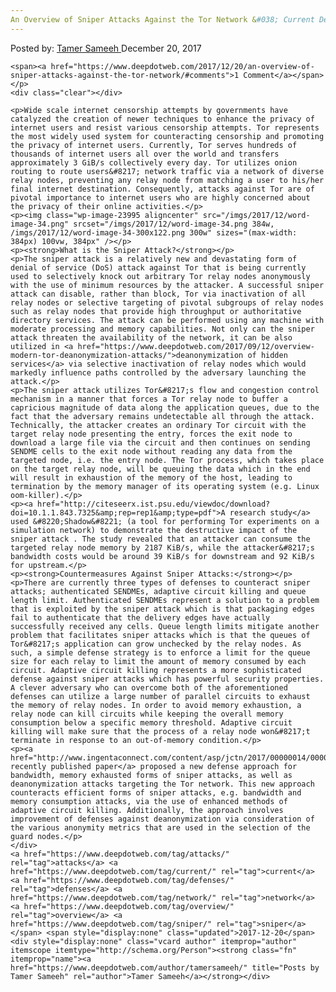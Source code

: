 ```yaml
---
An Overview of Sniper Attacks Against the Tor Network &#038; Current Defenses
---
```

<article class="post-listing post-23991 post type-post status-publish format-standard has-post-thumbnail hentry  tag-attacks tag-current tag-defenses tag-network tag-overview tag-sniper 
    <div class="post-inner">
        <span>Posted by: <a href="https://www.deepdotweb.com/author/tamersameeh/" title="">Tamer Sameeh </a></span>
    <span>December 20, 2017</span>
    
    <span><a href="https://www.deepdotweb.com/2017/12/20/an-overview-of-sniper-attacks-against-the-tor-network/#comments">1 Comment</a></span>
    </p>
    <div class="clear"></div>
    
    <p>Wide scale internet censorship attempts by governments have catalyzed the creation of newer techniques to enhance the privacy of internet users and resist various censorship attempts. Tor represents the most widely used system for counteracting censorship and promoting the privacy of internet users. Currently, Tor serves hundreds of thousands of internet users all over the world and transfers approximately 3 GiB/s collectively every day. Tor utilizes onion routing to route users&#8217; network traffic via a network of diverse relay nodes, preventing any relay node from matching a user to his/her final internet destination. Consequently, attacks against Tor are of pivotal importance to internet users who are highly concerned about the privacy of their online activities.</p>
    <p><img class="wp-image-23995 aligncenter" src="/imgs/2017/12/word-image-34.png" srcset="/imgs/2017/12/word-image-34.png 384w, /imgs/2017/12/word-image-34-300x122.png 300w" sizes="(max-width: 384px) 100vw, 384px" /></p>
    <p><strong>What is the Sniper Attack?</strong></p>
    <p>The sniper attack is a relatively new and devastating form of denial of service (DoS) attack against Tor that is being currently used to selectively knock out arbitrary Tor relay nodes anonymously with the use of minimum resources by the attacker. A successful sniper attack can disable, rather than block, Tor via inactivation of all relay nodes or selective targeting of pivotal subgroups of relay nodes such as relay nodes that provide high throughput or authoritative directory services. The attack can be performed using any machine with moderate processing and memory capabilities. Not only can the sniper attack threaten the availability of the network, it can be also utilized in <a href="https://www.deepdotweb.com/2017/09/12/overview-modern-tor-deanonymization-attacks/">deanonymization of hidden services</a> via selective inactivation of relay nodes which would markedly influence paths controlled by the adversary launching the attack.</p>
    <p>The sniper attack utilizes Tor&#8217;s flow and congestion control mechanism in a manner that forces a Tor relay node to buffer a capricious magnitude of data along the application queues, due to the fact that the adversary remains undetectable all through the attack. Technically, the attacker creates an ordinary Tor circuit with the target relay node presenting the entry, forces the exit node to download a large file via the circuit and then continues on sending SENDME cells to the exit node without reading any data from the targeted node, i.e. the entry node. The Tor process, which takes place on the target relay node, will be queuing the data which in the end will result in exhaustion of the memory of the host, leading to termination by the memory manager of its operating system (e.g. Linux oom-killer).</p>
    <p><a href="http://citeseerx.ist.psu.edu/viewdoc/download?doi=10.1.1.843.7325&amp;rep=rep1&amp;type=pdf">A research study</a> used &#8220;Shadow&#8221; (a tool for performing Tor experiments on a simulation network) to demonstrate the destructive impact of the sniper attack . The study revealed that an attacker can consume the targeted relay node memory by 2187 KiB/s, while the attacker&#8217;s bandwidth costs would be around 39 KiB/s for downstream and 92 KiB/s for upstream.</p>
    <p><strong>Countermeasures Against Sniper Attacks:</strong></p>
    <p>There are currently three types of defenses to counteract sniper attacks; authenticated SENDMEs, adaptive circuit killing and queue length limit. Authenticated SENDMEs represent a solution to a problem that is exploited by the sniper attack which is that packaging edges fail to authenticate that the delivery edges have actually successfully received any cells. Queue length limits mitigate another problem that facilitates sniper attacks which is that the queues of Tor&#8217;s application can grow unchecked by the relay nodes. As such, a simple defense strategy is to enforce a limit for the queue size for each relay to limit the amount of memory consumed by each circuit. Adaptive circuit killing represents a more sophisticated defense against sniper attacks which has powerful security properties. A clever adversary who can overcome both of the aforementioned defenses can utilize a large number of parallel circuits to exhaust the memory of relay nodes. In order to avoid memory exhaustion, a relay node can kill circuits while keeping the overall memory consumption below a specific memory threshold. Adaptive circuit killing will make sure that the process of a relay node won&#8217;t terminate in response to an out-of-memory condition.</p>
    <p><a href="http://www.ingentaconnect.com/content/asp/jctn/2017/00000014/00000011/art00057#Refs">A recently published paper</a> proposed a new defense approach for bandwidth, memory exhausted forms of sniper attacks, as well as deanonymization attacks targeting the Tor network. This new approach counteracts efficient forms of sniper attacks, e.g. bandwidth and memory consumption attacks, via the use of enhanced methods of adaptive circuit killing. Additionally, the approach involves improvement of defenses against deanonymization via consideration of the various anonymity metrics that are used in the selection of the guard nodes.</p>
    </div>
    <a href="https://www.deepdotweb.com/tag/attacks/" rel="tag">attacks</a> <a href="https://www.deepdotweb.com/tag/current/" rel="tag">current</a> <a href="https://www.deepdotweb.com/tag/defenses/" rel="tag">defenses</a> <a href="https://www.deepdotweb.com/tag/network/" rel="tag">network</a> <a href="https://www.deepdotweb.com/tag/overview/" rel="tag">overview</a> <a href="https://www.deepdotweb.com/tag/sniper/" rel="tag">sniper</a> </span> <span style="display:none" class="updated">2017-12-20</span>
    <div style="display:none" class="vcard author" itemprop="author" itemscope itemtype="http://schema.org/Person"><strong class="fn" itemprop="name"><a href="https://www.deepdotweb.com/author/tamersameeh/" title="Posts by Tamer Sameeh" rel="author">Tamer Sameeh</a></strong></div>
    
